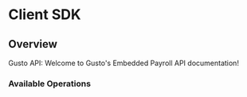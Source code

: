 # Client SDK

## Overview

Gusto API: Welcome to Gusto's Embedded Payroll API documentation!

### Available Operations
